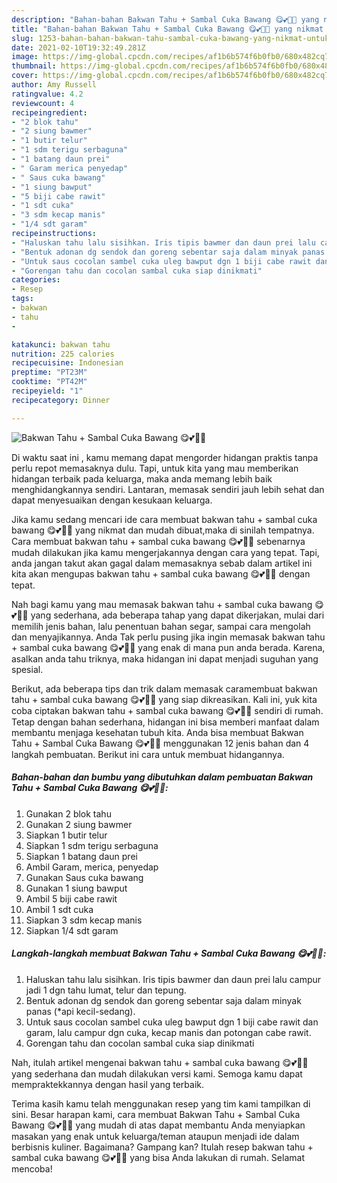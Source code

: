```yaml
---
description: "Bahan-bahan Bakwan Tahu + Sambal Cuka Bawang 😋💕👍🏻 yang nikmat Untuk Jualan"
title: "Bahan-bahan Bakwan Tahu + Sambal Cuka Bawang 😋💕👍🏻 yang nikmat Untuk Jualan"
slug: 1253-bahan-bahan-bakwan-tahu-sambal-cuka-bawang-yang-nikmat-untuk-jualan
date: 2021-02-10T19:32:49.281Z
image: https://img-global.cpcdn.com/recipes/af1b6b574f6b0fb0/680x482cq70/bakwan-tahu-sambal-cuka-bawang-😋💕👍🏻-foto-resep-utama.jpg
thumbnail: https://img-global.cpcdn.com/recipes/af1b6b574f6b0fb0/680x482cq70/bakwan-tahu-sambal-cuka-bawang-😋💕👍🏻-foto-resep-utama.jpg
cover: https://img-global.cpcdn.com/recipes/af1b6b574f6b0fb0/680x482cq70/bakwan-tahu-sambal-cuka-bawang-😋💕👍🏻-foto-resep-utama.jpg
author: Amy Russell
ratingvalue: 4.2
reviewcount: 4
recipeingredient:
- "2 blok tahu"
- "2 siung bawmer"
- "1 butir telur"
- "1 sdm terigu serbaguna"
- "1 batang daun prei"
- " Garam merica penyedap"
- " Saus cuka bawang"
- "1 siung bawput"
- "5 biji cabe rawit"
- "1 sdt cuka"
- "3 sdm kecap manis"
- "1/4 sdt garam"
recipeinstructions:
- "Haluskan tahu lalu sisihkan. Iris tipis bawmer dan daun prei lalu campur jadi 1 dgn tahu lumat, telur dan tepung."
- "Bentuk adonan dg sendok dan goreng sebentar saja dalam minyak panas (*api kecil-sedang)."
- "Untuk saus cocolan sambel cuka uleg bawput dgn 1 biji cabe rawit dan garam, lalu campur dgn cuka, kecap manis dan potongan cabe rawit."
- "Gorengan tahu dan cocolan sambal cuka siap dinikmati"
categories:
- Resep
tags:
- bakwan
- tahu
- 

katakunci: bakwan tahu  
nutrition: 225 calories
recipecuisine: Indonesian
preptime: "PT23M"
cooktime: "PT42M"
recipeyield: "1"
recipecategory: Dinner

---
```



![Bakwan Tahu + Sambal Cuka Bawang 😋💕👍🏻](https://img-global.cpcdn.com/recipes/af1b6b574f6b0fb0/680x482cq70/bakwan-tahu-sambal-cuka-bawang-😋💕👍🏻-foto-resep-utama.jpg)

Di waktu  saat ini , kamu memang dapat mengorder hidangan praktis tanpa perlu repot memasaknya dulu. Tapi, untuk kita yang mau memberikan hidangan terbaik pada keluarga, maka anda memang lebih baik menghidangkannya sendiri. Lantaran, memasak sendiri jauh lebih sehat dan dapat menyesuaikan dengan kesukaan keluarga.

Jika kamu sedang mencari ide cara membuat bakwan tahu + sambal cuka bawang 😋💕👍🏻 yang nikmat dan mudah dibuat,maka di sinilah tempatnya. Cara membuat bakwan tahu + sambal cuka bawang 😋💕👍🏻  sebenarnya mudah dilakukan jika kamu mengerjakannya dengan cara yang tepat. Tapi, anda jangan takut akan gagal dalam memasaknya 
sebab dalam artikel ini kita akan mengupas bakwan tahu + sambal cuka bawang 😋💕👍🏻 dengan tepat.  



Nah bagi kamu yang mau memasak bakwan tahu + sambal cuka bawang 😋💕👍🏻 yang sederhana, ada beberapa tahap yang dapat dikerjakan, mulai dari memilih jenis bahan, lalu penentuan bahan segar, sampai cara mengolah dan menyajikannya. Anda Tak perlu pusing jika ingin memasak bakwan tahu + sambal cuka bawang 😋💕👍🏻 yang enak di mana pun anda berada. Karena, asalkan anda  tahu triknya, maka hidangan ini dapat menjadi suguhan yang spesial.

Berikut, ada beberapa tips dan trik dalam memasak caramembuat bakwan tahu + sambal cuka bawang 😋💕👍🏻 yang siap dikreasikan. Kali ini, yuk kita coba ciptakan bakwan tahu + sambal cuka bawang 😋💕👍🏻 sendiri di rumah. Tetap dengan bahan sederhana, hidangan ini bisa memberi manfaat dalam membantu menjaga kesehatan tubuh kita. Anda bisa membuat Bakwan Tahu + Sambal Cuka Bawang 😋💕👍🏻 menggunakan 12 jenis bahan dan 4 langkah pembuatan. Berikut ini cara untuk membuat hidangannya.

<!--inarticleads1-->

##### Bahan-bahan dan bumbu yang dibutuhkan dalam pembuatan Bakwan Tahu + Sambal Cuka Bawang 😋💕👍🏻:

1. Gunakan 2 blok tahu
1. Gunakan 2 siung bawmer
1. Siapkan 1 butir telur
1. Siapkan 1 sdm terigu serbaguna
1. Siapkan 1 batang daun prei
1. Ambil  Garam, merica, penyedap
1. Gunakan  Saus cuka bawang
1. Gunakan 1 siung bawput
1. Ambil 5 biji cabe rawit
1. Ambil 1 sdt cuka
1. Siapkan 3 sdm kecap manis
1. Siapkan 1/4 sdt garam




<!--inarticleads2-->

##### Langkah-langkah membuat Bakwan Tahu + Sambal Cuka Bawang 😋💕👍🏻:

1. Haluskan tahu lalu sisihkan. Iris tipis bawmer dan daun prei lalu campur jadi 1 dgn tahu lumat, telur dan tepung.
1. Bentuk adonan dg sendok dan goreng sebentar saja dalam minyak panas (*api kecil-sedang).
1. Untuk saus cocolan sambel cuka uleg bawput dgn 1 biji cabe rawit dan garam, lalu campur dgn cuka, kecap manis dan potongan cabe rawit.
1. Gorengan tahu dan cocolan sambal cuka siap dinikmati




Nah, itulah artikel mengenai  bakwan tahu + sambal cuka bawang 😋💕👍🏻  yang sederhana dan mudah dilakukan versi kami. Semoga kamu dapat mempraktekkannya dengan hasil yang terbaik. 

Terima kasih kamu telah menggunakan resep yang tim kami tampilkan di sini. Besar harapan kami, cara membuat  Bakwan Tahu + Sambal Cuka Bawang 😋💕👍🏻 yang mudah di atas dapat membantu Anda menyiapkan masakan yang enak untuk keluarga/teman ataupun menjadi ide dalam berbisnis kuliner. Bagaimana? Gampang kan? Itulah resep bakwan tahu + sambal cuka bawang 😋💕👍🏻 yang bisa Anda lakukan di rumah. Selamat mencoba!

